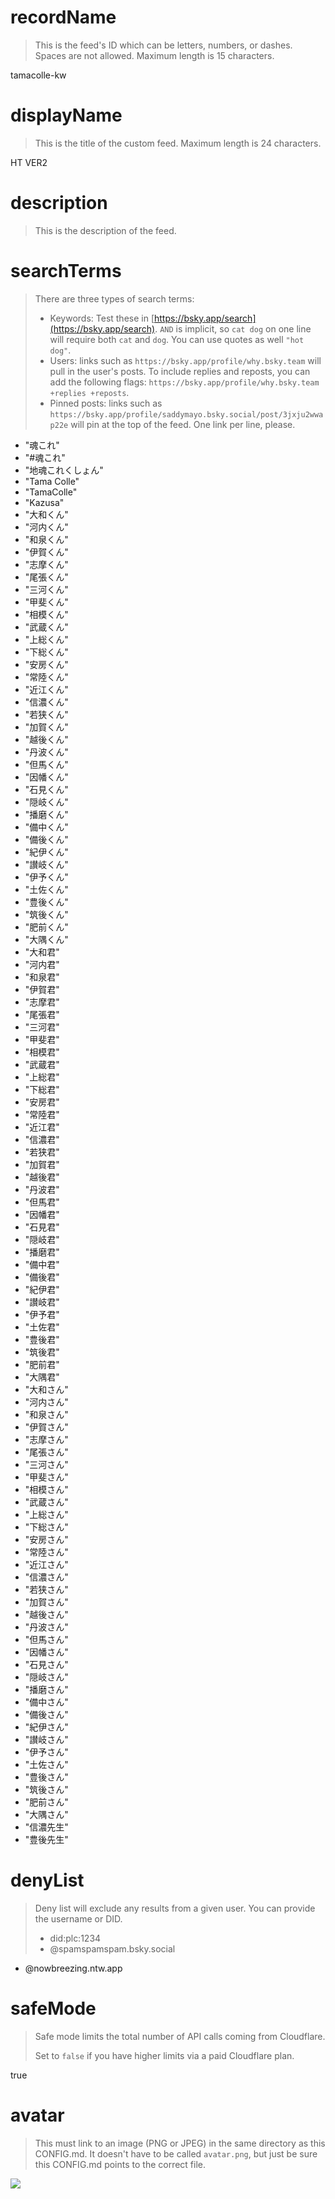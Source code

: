 
# recordName

> This is the feed's ID which can be letters, numbers, or dashes. Spaces are not allowed. Maximum length is 15 characters.

tamacolle-kw

# displayName

> This is the title of the custom feed. Maximum length is 24 characters.

HT VER2

# description

> This is the description of the feed.


# searchTerms

> There are three types of search terms:
>
> - Keywords: Test these in [https://bsky.app/search](https://bsky.app/search). `AND` is implicit, so `cat dog` on one line will require both `cat` and `dog`. You can use quotes as well `"hot dog"`.
> - Users: links such as `https://bsky.app/profile/why.bsky.team` will pull in the user's posts. To include replies and reposts, you can add the following flags: `https://bsky.app/profile/why.bsky.team +replies +reposts`.
> - Pinned posts: links such as `https://bsky.app/profile/saddymayo.bsky.social/post/3jxju2wwap22e` will pin at the top of the feed. One link per line, please.

- "魂これ"
- "#魂これ"
- "地魂これくしょん"
- "Tama Colle"
- "TamaColle"
- "Kazusa"
- "大和くん"
- "河内くん"
- "和泉くん"
- "伊賀くん"
- "志摩くん"
- "尾張くん"
- "三河くん"
- "甲斐くん"
- "相模くん"
- "武蔵くん"
- "上総くん"
- "下総くん"
- "安房くん"
- "常陸くん"
- "近江くん"
- "信濃くん"
- "若狭くん"
- "加賀くん"
- "越後くん"
- "丹波くん"
- "但馬くん"
- "因幡くん"
- "石見くん"
- "隠岐くん"
- "播磨くん"
- "備中くん"
- "備後くん"
- "紀伊くん"
- "讃岐くん"
- "伊予くん"
- "土佐くん"
- "豊後くん"
- "筑後くん"
- "肥前くん"
- "大隅くん"
- "大和君"
- "河内君"
- "和泉君"
- "伊賀君"
- "志摩君"
- "尾張君"
- "三河君"
- "甲斐君"
- "相模君"
- "武蔵君"
- "上総君"
- "下総君"
- "安房君"
- "常陸君"
- "近江君"
- "信濃君"
- "若狭君"
- "加賀君"
- "越後君"
- "丹波君"
- "但馬君"
- "因幡君"
- "石見君"
- "隠岐君"
- "播磨君"
- "備中君"
- "備後君"
- "紀伊君"
- "讃岐君"
- "伊予君"
- "土佐君"
- "豊後君"
- "筑後君"
- "肥前君"
- "大隅君"
- "大和さん"
- "河内さん"
- "和泉さん"
- "伊賀さん"
- "志摩さん"
- "尾張さん"
- "三河さん"
- "甲斐さん"
- "相模さん"
- "武蔵さん"
- "上総さん"
- "下総さん"
- "安房さん"
- "常陸さん"
- "近江さん"
- "信濃さん"
- "若狭さん"
- "加賀さん"
- "越後さん"
- "丹波さん"
- "但馬さん"
- "因幡さん"
- "石見さん"
- "隠岐さん"
- "播磨さん"
- "備中さん"
- "備後さん"
- "紀伊さん"
- "讃岐さん"
- "伊予さん"
- "土佐さん"
- "豊後さん"
- "筑後さん"
- "肥前さん"
- "大隅さん"
- "信濃先生"
- "豊後先生"

# denyList

> Deny list will exclude any results from a given user. You can provide the username or DID.
>
> - did:plc:1234
> - @spamspamspam.bsky.social

- @nowbreezing.ntw.app

# safeMode

> Safe mode limits the total number of API calls coming from Cloudflare.
>
> Set to `false` if you have higher limits via a paid Cloudflare plan.

true

# avatar

> This must link to an image (PNG or JPEG) in the same directory as this CONFIG.md. It doesn't have to be called `avatar.png`, but just be sure this CONFIG.md points to the correct file.

![](avatar.png)
